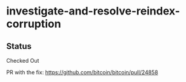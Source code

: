 # investigate-and-resolve-reindex-corruption

## Status
Checked Out

PR with the fix: https://github.com/bitcoin/bitcoin/pull/24858
